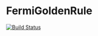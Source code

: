 # FermiGoldenRule

[![Build Status](https://github.com/theo.duez/FermiGoldenRule.jl/actions/workflows/CI.yml/badge.svg?branch=main)](https://github.com/theo.duez/FermiGoldenRule.jl/actions/workflows/CI.yml?query=branch%3Amain)
